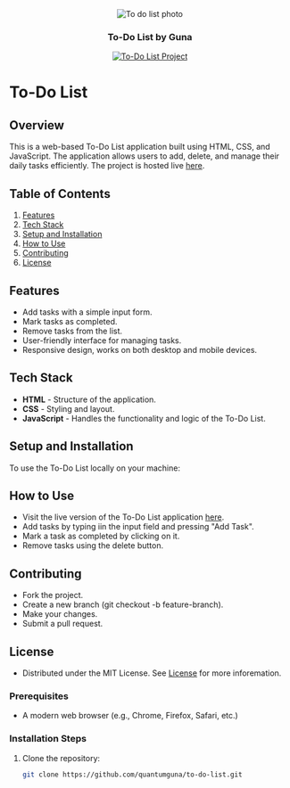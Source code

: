 <div align="center" style="text-align: center">
<img src="https://res.cloudinary.com/dhqobssuz/image/upload/v1726761643/Screenshot_2024-09-19_211558_tspnul.png" alt="To do list photo"/>
<h3>To-Do List by Guna</h3>

<p>
  <a href="https://github.com/QuantumGuna/to-do-list">
    <img alt="To-Do List Project" src="https://img.shields.io/badge/To_Do_List-Active-brightgreen.svg">
  </a>
</p>
</div>

# To-Do List

## Overview
This is a web-based To-Do List application built using HTML, CSS, and JavaScript. The application allows users to add, delete, and manage their daily tasks efficiently. The project is hosted live [here](https://quantumguna.github.io/to-do-list/).

## Table of Contents
1. [Features](#features)
2. [Tech Stack](#tech-stack)
3. [Setup and Installation](#setup-and-installation)
4. [How to Use](#how-to-use)
5. [Contributing](#contributing)
6. [License](#license)

## Features
- Add tasks with a simple input form.
- Mark tasks as completed.
- Remove tasks from the list.
- User-friendly interface for managing tasks.
- Responsive design, works on both desktop and mobile devices.

## Tech Stack
- **HTML** - Structure of the application.
- **CSS** - Styling and layout.
- **JavaScript** - Handles the functionality and logic of the To-Do List.

## Setup and Installation
To use the To-Do List locally on your machine:

## How to Use
- Visit the live version of the To-Do List application [here](https://quantumguna.github.io/to-do-list/).
- Add tasks by typing iin the input field and pressing "Add Task".
- Mark a task as completed by clicking on it.
- Remove tasks using the delete button.

## Contributing
- Fork the project.
- Create a new branch (git checkout -b feature-branch).
- Make your changes.
- Submit a pull request.

## License
- Distributed under the MIT License. See [License](LICENSE) for more inforemation.

### Prerequisites
- A modern web browser (e.g., Chrome, Firefox, Safari, etc.)

### Installation Steps
1. Clone the repository:
   ```bash
   git clone https://github.com/quantumguna/to-do-list.git
